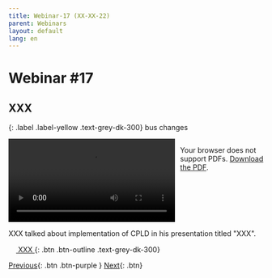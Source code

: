 ```yaml
---
title: Webinar-17 (XX-XX-22)
parent: Webinars
layout: default
lang: en
---
```


# Webinar #17
## XXX

{: .label .label-yellow .text-grey-dk-300}
bus changes

<div style="display: flex; gap: 10px; align-items: flex-start;">
  <!-- Video Section -->
  <div style="flex: 2; max-width: 66%;">
    <video controls width="100%" height="auto">
      <source src="https://birds-project.com/open-source/video/birds_bus_opensource_webinar_17.mp4" type="video/mp4">
      Your browser does not support the video tag.
    </video>
  </div>

  <!-- Chat Section -->
  <div style="flex: 1; max-width: 33%;">
    <object 
      data="XXX" 
      width="100%" 
      height="275px">
      <p>Your browser does not support PDFs. <a href="XXX">Download the PDF</a>.</p>
    </object>
  </div>
</div>

XXX  talked about implementation of CPLD in his presentation titled "XXX".

[<img src="https://raw.githubusercontent.com/FortAwesome/Font-Awesome/6.x/svgs/regular/circle-down.svg" width="15" height="15"> XXX ](XXX){: .btn .btn-outline .text-grey-dk-300}


[Previous]({{site.url}}/resources/webinars/webinar-16/){: .btn .btn-purple }
[Next]({{site.url}}/resources/webinars/webinar-18/){: .btn}


